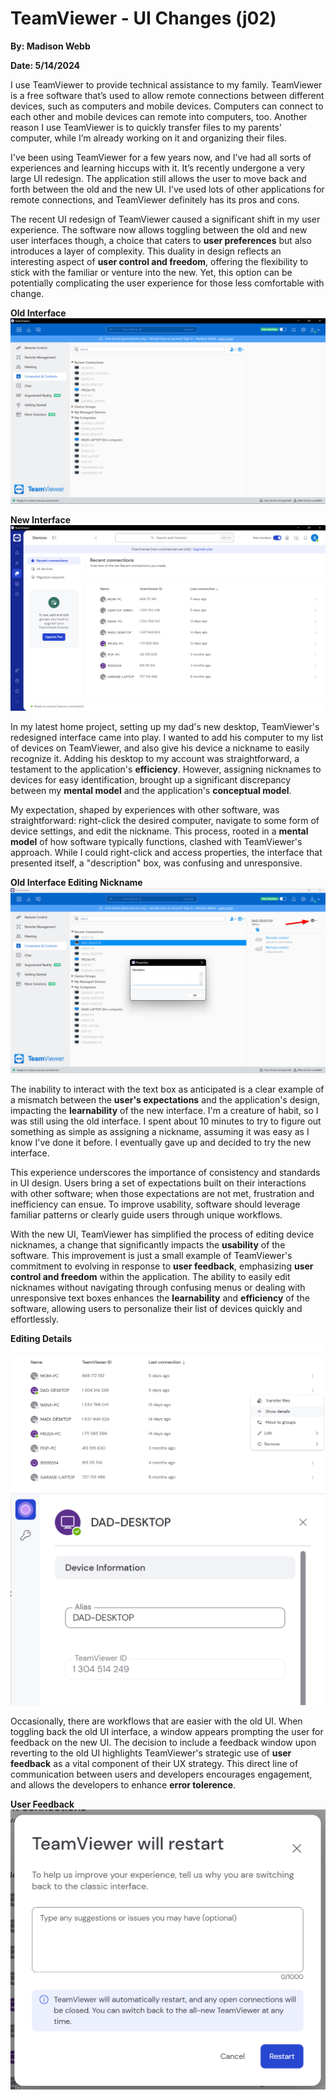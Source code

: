 # TeamViewer - UI Changes (j02)

**By: Madison Webb**

**Date: 5/14/2024**

I use TeamViewer to provide technical assistance to my family. TeamViewer is a free software that’s used to allow remote connections between different devices, such as computers and mobile devices. Computers can connect to each other and mobile devices can remote into computers, too. Another reason I use TeamViewer is to quickly transfer files to my parents’ computer, while I’m already working on it and organizing their files.

I've been using TeamViewer for a few years now, and I’ve had all sorts of experiences and learning hiccups with it. It’s recently undergone a very large UI redesign. The application still allows the user to move back and forth between the old and the new UI. I’ve used lots of other applications for remote connections, and TeamViewer definitely has its pros and cons.

The recent UI redesign of TeamViewer caused a significant shift in my user experience. The software now allows toggling between the old and new user interfaces though, a choice that caters to **user preferences** but also introduces a layer of complexity. This duality in design reflects an interesting aspect of **user control and freedom**, offering the flexibility to stick with the familiar or venture into the new. Yet, this option can be potentially complicating the user experience for those less comfortable with change.

**Old Interface**
![Old Interface](../assets/Old_Interface.png "Old Interface")

**New Interface**
![New Interface](../assets/New_Interface.png "New Interface")

In my latest home project, setting up my dad's new desktop, TeamViewer's redesigned interface came into play. I wanted to add his computer to my list of devices on TeamViewer, and also give his device a nickname to easily recognize it. Adding his desktop to my account was straightforward, a testament to the application's **efficiency**. However, assigning nicknames to devices for easy identification, brought up a significant discrepancy between my **mental model** and the application's **conceptual model**. 

My expectation, shaped by experiences with other software, was straightforward: right-click the desired computer, navigate to some form of device settings, and edit the nickname. This process, rooted in a **mental model** of how software typically functions, clashed with TeamViewer's approach. While I could right-click and access properties, the interface that presented itself, a "description" box, was confusing and unresponsive. 

**Old Interface Editing Nickname**
![Editing Nickname](../assets/Description_Issue.png)

The inability to interact with the text box as anticipated is a clear example of a mismatch between the **user's expectations** and the application's design, impacting the **learnability** of the new interface. I'm a creature of habit, so I was still using the old interface. I spent about 10 minutes to try to figure out something as simple as assigning a nickname, assuming it was easy as I know I've done it before. I eventually gave up and decided to try the new interface.

This experience underscores the importance of consistency and standards in UI design. Users bring a set of expectations built on their interactions with other software; when those expectations are not met, frustration and inefficiency can ensue. To improve usability, software should leverage familiar patterns or clearly guide users through unique workflows.

With the new UI, TeamViewer has simplified the process of editing device nicknames, a change that significantly impacts the **usability** of the software. This improvement is just a small example of TeamViewer's commitment to evolving in response to **user feedback**, emphasizing **user control and freedom** within the application. The ability to easily edit nicknames without navigating through confusing menus or dealing with unresponsive text boxes enhances the **learnability** and **efficiency** of the software, allowing users to personalize their list of devices quickly and effortlessly.

**Editing Details**
![Editing Details](../assets/NewUI_EditDetails.png)
![Editing Alias](../assets/NewUI_EditAlias.png)

Occasionally, there are workflows that are easier with the old UI. When toggling back the old UI interface, a window appears prompting the user for feedback on the new UI. The decision to include a feedback window upon reverting to the old UI highlights TeamViewer's strategic use of **user feedback** as a vital component of their UX strategy. This direct line of communication between users and developers encourages engagement, and allows the developers to enhance **error tolerence**.

**User Feedback**
![User Feedback](../assets/UIFeedback.png)
